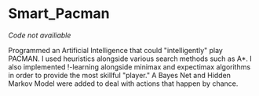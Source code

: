 # Smart_Pacman

*Code not availiable*

Programmed an Artificial Intelligence that could "intelligently" play PACMAN. I used heuristics alongside various search methods such as A*. I also implemented !-learning alongside minimax and expectimax algorithms in order to provide the most skillful "player." A Bayes Net and Hidden Markov Model were added to deal with actions that happen by chance.
